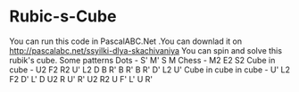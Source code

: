 # Rubic-s-Cube
You can run this code in PascalABC.Net .You can downlad it on http://pascalabc.net/ssyilki-dlya-skachivaniya
You can spin and solve this rubik's cube.
Some patterns
Dots - S' M' S M
Chess - M2 E2 S2
Cube in cube - U2 F2 R2 U' L2 D B R' B R' B R' D' L2 U'
Cube in cube in cube - U' L2 F2 D' L' D U2 R U' R' U2 R2 U F' L' U R'
